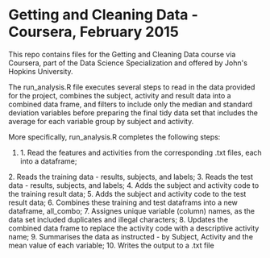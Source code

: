 # Getting and Cleaning Data - Coursera, February 2015
This repo contains files for the Getting and Cleaning Data course via Coursera, part of the Data Science Specialization and offered by John's Hopkins University.

The run_analysis.R file executes several steps to read in the data provided for the project, combines the subject, activity and result data into a combined data frame, and filters to include only the median and standard deviation variables before preparing the final tidy data set that includes the average for each variable group by subject and activity.

More specifically, run_analysis.R completes the following steps: <ol>
<li>1. Read the features and activities from the corresponding .txt files, each into a dataframe;</li>
</ol>  
2. Reads the training data - results, subjects, and labels;
3. Reads the test data - results, subjects, and labels;
4. Adds the subject and activity code to the training result data;
5. Adds the subject and activity code to the test result data;
6. Combines these training and test dataframs into a new dataframe, all_combo;
7. Assignes unique variable (column) names, as the data set included duplicates and illegal characters;
8. Updates the combined data frame to replace the activity code with a descriptive activity name;
9. Summarises the data as instructed - by Subject, Activity and the mean value of each variable;
10. Writes the output to a .txt file
 

 